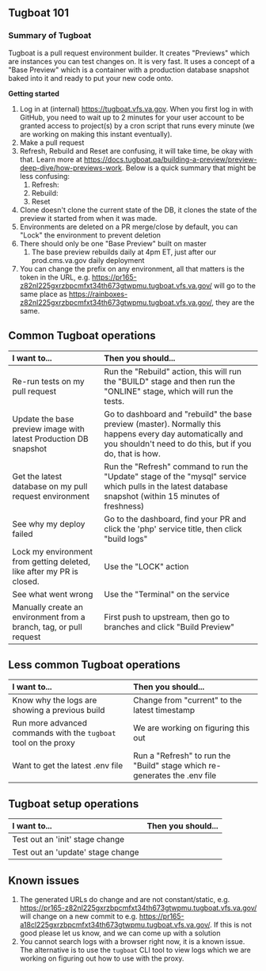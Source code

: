 ## Tugboat 101

### Summary of Tugboat
Tugboat is a pull request environment builder. It creates "Previews" which are instances you can test changes on. It is very fast. It uses a concept of a "Base Preview" which is a container with a production database snapshot baked into it and ready to put your new code onto.

**Getting started**
1. Log in at (internal) https://tugboat.vfs.va.gov. When you first log in with GitHub, you need to wait up to 2 minutes for your user account to be granted access to project(s) by a cron script that runs every minute (we are working on making this instant eventually).
1. Make a pull request
1. Refresh, Rebuild and Reset are confusing, it will take time, be okay with that. Learn more at https://docs.tugboat.qa/building-a-preview/preview-deep-dive/how-previews-work. Below is a quick summary that might be less confusing:
    1. Refresh:
    1. Rebuild:
    1. Reset
1. Clone doesn't clone the current state of the DB, it clones the state of the preview it started from when it was made.
1. Environments are deleted on a PR merge/close by default, you can "Lock" the environment to prevent deletion
1. There should only be one "Base Preview" built on master
    1. The base preview rebuilds daily at 4pm ET, just after our prod.cms.va.gov daily deployment
1. You can change the prefix on any environment, all that matters is the token in the URL, e.g. https://pr165-z82nl225gxrzbpcmfxt34th673gtwpmu.tugboat.vfs.va.gov/ will go to the same place as https://rainboxes-z82nl225gxrzbpcmfxt34th673gtwpmu.tugboat.vfs.va.gov/, they are the same.

## Common Tugboat operations

| I want to... | Then you should... |
| :--- | :--- |
| Re-run tests on my pull request | Run the "Rebuild" action, this will run the "BUILD" stage and then run the "ONLINE" stage, which will run the tests.
| Update the base preview image with latest Production DB snapshot | Go to dashboard and "rebuild" the base preview (master). Normally this happens every day automatically and you shouldn't need to do this, but if you do, that is how.
| Get the latest database on my pull request environment | Run the "Refresh" command to run the "Update" stage of the "mysql" service which pulls in the latest database snapshot (within 15 minutes of freshness) |
| See why my deploy failed | Go to the dashboard, find your PR and click the 'php' service title, then click "build logs"
| Lock my environment from getting deleted, like after my PR is closed. | Use the "LOCK" action
| See what went wrong | Use the "Terminal" on the service
| Manually create an environment from a branch, tag, or pull request | First push to upstream, then go to branches and click "Build Preview"



## Less common Tugboat operations

| I want to... | Then you should... |
| :--- | :--- |
| Know why the logs are showing a previous build | Change from "current" to the latest timestamp
| Run more advanced commands with the `tugboat` tool on the proxy | We are working on figuring this out |
| Want to get the latest .env file | Run a "Refresh" to run the "Build" stage which re-generates the .env file

## Tugboat setup operations
| I want to... | Then you should... |
| :--- | :--- |
| Test out an 'init' stage change | |
| Test out an 'update' stage change | |


## Known issues
1. The generated URLs do change and are not constant/static, e.g. https://pr165-z82nl225gxrzbpcmfxt34th673gtwpmu.tugboat.vfs.va.gov/ will change on a new commit to e.g. https://pr165-a18cl225gxrzbpcmfxt34th673gtwpmu.tugboat.vfs.va.gov/. If this is not good please let us know, and we can come up with a solution
1. You cannot search logs with a browser right now, it is a known issue. The alternative is to use the `tugboat` CLI tool to view logs which we are working on figuring out how to use with the proxy.


